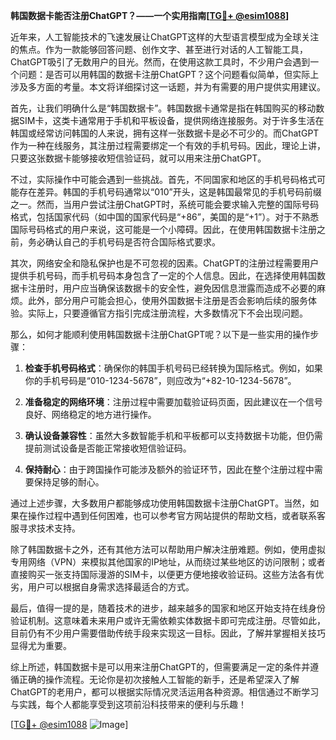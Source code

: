 **韩国数据卡能否注册ChatGPT？——一个实用指南[[TG💪+ @esim1088](https://t.me/s/esim1088)]**

近年来，人工智能技术的飞速发展让ChatGPT这样的大型语言模型成为全球关注的焦点。作为一款能够回答问题、创作文字、甚至进行对话的人工智能工具，ChatGPT吸引了无数用户的目光。然而，在使用这款工具时，不少用户会遇到一个问题：是否可以用韩国的数据卡注册ChatGPT？这个问题看似简单，但实际上涉及多方面的考量。本文将详细探讨这一话题，并为有需要的用户提供实用建议。

首先，让我们明确什么是“韩国数据卡”。韩国数据卡通常是指在韩国购买的移动数据SIM卡，这类卡通常用于手机和平板设备，提供网络连接服务。对于许多生活在韩国或经常访问韩国的人来说，拥有这样一张数据卡是必不可少的。而ChatGPT作为一种在线服务，其注册过程需要绑定一个有效的手机号码。因此，理论上讲，只要这张数据卡能够接收短信验证码，就可以用来注册ChatGPT。

不过，实际操作中可能会遇到一些挑战。首先，不同国家和地区的手机号码格式可能存在差异。韩国的手机号码通常以“010”开头，这是韩国最常见的手机号码前缀之一。然而，当用户尝试注册ChatGPT时，系统可能会要求输入完整的国际号码格式，包括国家代码（如中国的国家代码是“+86”，美国的是“+1”）。对于不熟悉国际号码格式的用户来说，这可能是一个小障碍。因此，在使用韩国数据卡注册之前，务必确认自己的手机号码是否符合国际格式要求。

其次，网络安全和隐私保护也是不可忽视的因素。ChatGPT的注册过程需要用户提供手机号码，而手机号码本身包含了一定的个人信息。因此，在选择使用韩国数据卡注册时，用户应当确保该数据卡的安全性，避免因信息泄露而造成不必要的麻烦。此外，部分用户可能会担心，使用外国数据卡注册是否会影响后续的服务体验。实际上，只要遵循官方指引完成注册流程，大多数情况下不会出现问题。

那么，如何才能顺利使用韩国数据卡注册ChatGPT呢？以下是一些实用的操作步骤：

1. **检查手机号码格式**：确保你的韩国手机号码已经转换为国际格式。例如，如果你的手机号码是“010-1234-5678”，则应改为“+82-10-1234-5678”。

2. **准备稳定的网络环境**：注册过程中需要加载验证码页面，因此建议在一个信号良好、网络稳定的地方进行操作。

3. **确认设备兼容性**：虽然大多数智能手机和平板都可以支持数据卡功能，但仍需提前测试设备是否能正常接收短信验证码。

4. **保持耐心**：由于跨国操作可能涉及额外的验证环节，因此在整个注册过程中需要保持足够的耐心。

通过上述步骤，大多数用户都能够成功使用韩国数据卡注册ChatGPT。当然，如果在操作过程中遇到任何困难，也可以参考官方网站提供的帮助文档，或者联系客服寻求技术支持。

除了韩国数据卡之外，还有其他方法可以帮助用户解决注册难题。例如，使用虚拟专用网络（VPN）来模拟其他国家的IP地址，从而绕过某些地区的访问限制；或者直接购买一张支持国际漫游的SIM卡，以便更方便地接收验证码。这些方法各有优劣，用户可以根据自身需求选择最适合的方式。

最后，值得一提的是，随着技术的进步，越来越多的国家和地区开始支持在线身份验证机制。这意味着未来用户或许无需依赖实体数据卡即可完成注册。尽管如此，目前仍有不少用户需要借助传统手段来实现这一目标。因此，了解并掌握相关技巧显得尤为重要。

综上所述，韩国数据卡是可以用来注册ChatGPT的，但需要满足一定的条件并遵循正确的操作流程。无论你是初次接触人工智能的新手，还是希望深入了解ChatGPT的老用户，都可以根据实际情况灵活运用各种资源。相信通过不断学习与实践，每个人都能享受到这项前沿科技带来的便利与乐趣！

[[TG💪+ @esim1088](https://t.me/s/esim1088) ![Image](https://i.postimg.cc/4NQfJmqS/Snipaste-2025-05-13-00-14-12.png)]